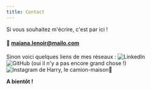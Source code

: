 ```yaml
---
title: Contact
---
```

Si vous souhaitez m'écrire, c'est par ici !
#### 📨 maiana.lenoir@mailo.com


Sinon voici quelques liens de mes réseaux :
![LinkedIn](https://www.linkedin.com/in/maiana-lenoir-08a72012a/)  
![GitHub](https://github.com/Maiana8L) (oui il n'y a pas encore grand chose !)  
![Instagram](https://www.instagram.com/mana_spirit/) de Harry, le camion-maison🚚



**A bientôt !**